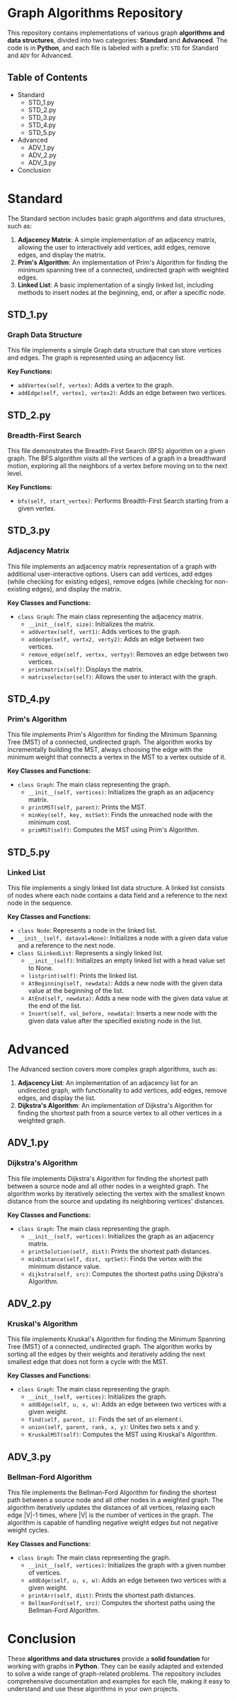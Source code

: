 # Graph Algorithms Repository

This repository contains implementations of various graph **algorithms and data structures**, divided into two categories: **Standard** and **Advanced**. The code is in **Python**, and each file is labeled with a prefix: `STD` for Standard and `ADV` for Advanced.

## Table of Contents

* Standard
  - STD_1.py
  - STD_2.py
  - STD_3.py
  - STD_4.py
  - STD_5.py
* Advanced
  - ADV_1.py
  - ADV_2.py
  - ADV_3.py
* Conclusion

# Standard

The Standard section includes basic graph algorithms and data structures, such as:

1. **Adjacency Matrix**: A simple implementation of an adjacency matrix, allowing the user to interactively add vertices, add edges, remove edges, and display the matrix.
2. **Prim's Algorithm**: An implementation of Prim's Algorithm for finding the minimum spanning tree of a connected, undirected graph with weighted edges.
3. **Linked List**: A basic implementation of a singly linked list, including methods to insert nodes at the beginning, end, or after a specific node.

## STD_1.py

### Graph Data Structure

This file implements a simple Graph data structure that can store vertices and edges. The graph is represented using an adjacency list.

**Key Functions:**

* `addVertex(self, vertex)`: Adds a vertex to the graph.
* `addEdge(self, vertex1, vertex2)`: Adds an edge between two vertices.

## STD_2.py

### Breadth-First Search

This file demonstrates the Breadth-First Search (BFS) algorithm on a given graph. The BFS algorithm visits all the vertices of a graph in a breadthward motion, exploring all the neighbors of a vertex before moving on to the next level.

**Key Functions:**

* `bfs(self, start_vertex)`: Performs Breadth-First Search starting from a given vertex.

## STD_3.py

### Adjacency Matrix

This file implements an adjacency matrix representation of a graph with additional user-interactive options. Users can add vertices, add edges (while checking for existing edges), remove edges (while checking for non-existing edges), and display the matrix.

**Key Classes and Functions:**

* `class Graph`: The main class representing the adjacency matrix.
  - `__init__(self, size)`: Initializes the matrix.
  - `addvertex(self, vert1)`: Adds vertices to the graph.
  - `addedge(self, vertx2, verty2)`: Adds an edge between two vertices.
  - `remove_edge(self, vertxx, vertyy)`: Removes an edge between two vertices.
  - `printmatrix(self)`: Displays the matrix.
  - `matrixselector(self)`: Allows the user to interact with the graph.

## STD_4.py

### Prim's Algorithm

This file implements Prim's Algorithm for finding the Minimum Spanning Tree (MST) of a connected, undirected graph. The algorithm works by incrementally building the MST, always choosing the edge with the minimum weight that connects a vertex in the MST to a vertex outside of it.

**Key Classes and Functions:**

* `class Graph`: The main class representing the graph.
  - `__init__(self, vertices)`: Initializes the graph as an adjacency matrix.
  - `printMST(self, parent)`: Prints the MST.
  - `minKey(self, key, mstSet)`: Finds the unreached node with the minimum cost.
  - `primMST(self)`: Computes the MST using Prim's Algorithm.

## STD_5.py

### Linked List

This file implements a singly linked list data structure. A linked list consists of nodes where each node contains a data field and a reference to the next node in the sequence.

**Key Classes and Functions:**

* `class Node`: Represents a node in the linked list.
* `__init__(self, dataval=None)`: Initializes a node with a given data value and a reference to the next node.
* `class SLinkedList`: Represents a singly linked list.
  - `__init__(self)`: Initializes an empty linked list with a head value set to None.
  - `listprint(self)`: Prints the linked list.
  - `AtBeginning(self, newdata)`: Adds a new node with the given data value at the beginning of the list.
  - `AtEnd(self, newdata)`: Adds a new node with the given data value at the end of the list.
  - `Insert(self, val_before, newdata)`: Inserts a new node with the given data value after the specified existing node in the list.

# Advanced

The Advanced section covers more complex graph algorithms, such as:

1. **Adjacency List**: An implementation of an adjacency list for an undirected graph, with functionality to add vertices, add edges, remove edges, and display the list.
2. **Dijkstra's Algorithm**: An implementation of Dijkstra's Algorithm for finding the shortest path from a source vertex to all other vertices in a weighted graph.

## ADV_1.py

### Dijkstra's Algorithm

This file implements Dijkstra's Algorithm for finding the shortest path between a source node and all other nodes in a weighted graph. The algorithm works by iteratively selecting the vertex with the smallest known distance from the source and updating its neighboring vertices' distances.

**Key Classes and Functions:**

* `class Graph`: The main class representing the graph.
  - `__init__(self, vertices)`: Initializes the graph as an adjacency matrix.
  - `printSolution(self, dist)`: Prints the shortest path distances.
  - `minDistance(self, dist, sptSet)`: Finds the vertex with the minimum distance value.
  - `dijkstra(self, src)`: Computes the shortest paths using Dijkstra's Algorithm.

## ADV_2.py

### Kruskal's Algorithm

This file implements Kruskal's Algorithm for finding the Minimum Spanning Tree (MST) of a connected, undirected graph. The algorithm works by sorting all the edges by their weights and iteratively adding the next smallest edge that does not form a cycle with the MST.

**Key Classes and Functions:**

* `class Graph`: The main class representing the graph.
  - `__init__(self, vertices)`: Initializes the graph.
  - `addEdge(self, u, v, w)`: Adds an edge between two vertices with a given weight.
  - `find(self, parent, i)`: Finds the set of an element i.
  - `union(self, parent, rank, x, y)`: Unites two sets x and y.
  - `KruskalMST(self)`: Computes the MST using Kruskal's Algorithm.

## ADV_3.py

### Bellman-Ford Algorithm

This file implements the Bellman-Ford Algorithm for finding the shortest path between a source node and all other nodes in a weighted graph. The algorithm iteratively updates the distances of all vertices, relaxing each edge |V|-1 times, where |V| is the number of vertices in the graph. The algorithm is capable of handling negative weight edges but not negative weight cycles.

**Key Classes and Functions:**

* `class Graph`: The main class representing the graph.
  - `__init__(self, vertices)`: Initializes the graph with a given number of vertices.
  - `addEdge(self, u, v, w)`: Adds an edge between two vertices with a given weight.
  - `printArr(self, dist)`: Prints the shortest path distances.
  - `BellmanFord(self, src)`: Computes the shortest paths using the Bellman-Ford Algorithm.

# Conclusion

These **algorithms and data structures** provide a **solid foundation** for working with graphs in **Python**. They can be easily adapted and extended to solve a wide range of graph-related problems. The repository includes comprehensive documentation and examples for each file, making it easy to understand and use these algorithms in your own projects.

